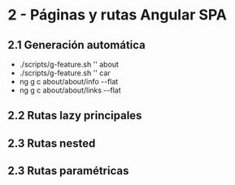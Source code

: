 # 2 - Páginas y rutas Angular SPA

## 2.1 Generación automática
- ./scripts/g-feature.sh '' about
- ./scripts/g-feature.sh '' car
- ng g c about/about/info --flat
- ng g c about/about/links --flat

## 2.2 Rutas lazy principales

## 2.3 Rutas nested

## 2.3 Rutas paramétricas


